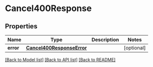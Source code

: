 # Cancel400Response

## Properties
Name | Type | Description | Notes
------------ | ------------- | ------------- | -------------
**error** | [**Cancel400ResponseError**](Cancel400ResponseError.md) |  | [optional] 

[[Back to Model list]](../README.md#models) [[Back to API list]](../README.md#api-endpoints) [[Back to README]](../README.md)


